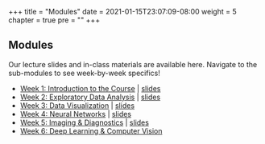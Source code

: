 +++
title = "Modules"
date = 2021-01-15T23:07:09-08:00
weight = 5
chapter = true
pre = "<b></b>"
+++

## Modules

Our lecture slides and in-class materials are available here. Navigate to the sub-modules to see week-by-week specifics!

- [Week 1: Introduction to the Course](https://datascience4biotech.com/modules/week01/) | [slides](https://docs.google.com/presentation/d/1B3GLmOKmym7JMYj06Q865fuApQszjTDTWOVYrH0e08E/edit?usp=sharing)
- [Week 2: Exploratory Data Analysis](https://datascience4biotech.com/modules/week02/) | [slides](https://docs.google.com/presentation/d/1MdOeD42SxgyDyQxmmKB4wEqMegJocd4gEQTE44qMYVk/edit?usp=sharing)
- [Week 3: Data Visualization](https://datascience4biotech.com/modules/week03/) | [slides](https://docs.google.com/presentation/d/1_Uh95qtVTvW7ptP6-seTcxI9OMMTG_T16nZ7OLu1M00/edit?usp=sharing)
- [Week 4: Neural Networks](https://datascience4biotech.com/modules/week04/) | [slides](https://docs.google.com/presentation/d/1ZJpxLbsB46wY3ll9Jk8sHNY4GYKoVj6meYpKoie0XCc/edit#slide=id.gc00753aa27_0_1509)
- [Week 5: Imaging & Diagnostics](https://datascience4biotech.com/modules/week05/) | [slides](https://docs.google.com/presentation/d/1J3ewzfLj4fSwLlzeQ1rWueXIY4han0fY3ZmllgSX8s0/edit?usp=sharing)
- [Week 6: Deep Learning & Computer Vision](https://docs.google.com/presentation/d/1ygzXLjbZxqpVxqgtJVJq5L2NDqWd6ucRcSdaAipgaAw/edit#slide=id.g35f391192_00)